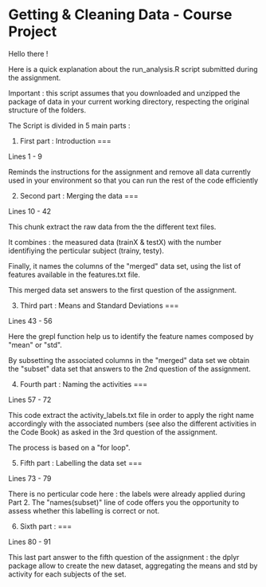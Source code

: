 
Getting & Cleaning Data - Course Project
===


Hello there !

Here is a quick explanation about the run_analysis.R script submitted during the assignment.


Important : this script assumes that you downloaded and unzipped the package of data in your current working directory, respecting the original structure of the folders.


The Script is divided in 5 main parts :


1. First part : Introduction
===

Lines 1 - 9

Reminds the instructions for the assignment and remove all data currently used in your environment so that you can run the rest of the code efficiently


2. Second part : Merging the data
===

Lines 10 - 42

This chunk extract the raw data from the the different text files.

It combines : the measured data (trainX & testX) with the number identifiying the perticular subject (trainy, testy).

Finally, it names the columns of the "merged" data set, using the list of features available in the features.txt file.

This merged data set answers to the first question of the assignment.


3. Third part : Means and Standard Deviations
===

Lines 43 - 56

Here the grepl function help us to identify the feature names composed by "mean" or "std".

By subsetting the associated columns in the "merged" data set we obtain the "subset" data set that answers to the 2nd question of the assignment.


4. Fourth part : Naming the activities
===

Lines 57 - 72

This code extract the activity_labels.txt file in order to apply the right name accordingly with the associated numbers (see also the different activities in the Code Book) as asked in the 3rd question of the assignment.

The process is based on a "for loop".


5. Fifth part : Labelling the data set
===

Lines 73 - 79

There is no perticular code here : the labels were already applied during Part 2. The "names(subset)" line of code offers you the opportunity to assess whether this labelling is correct or not.


6. Sixth part : 
===

Lines 80 - 91

This last part answer to the fifth question of the assignment : the dplyr package allow to create the new dataset, aggregating the means and std by activity for each subjects of the set.